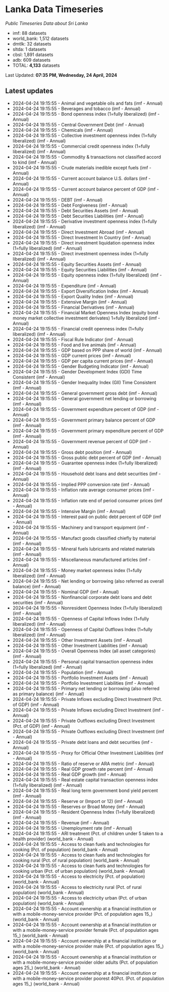 # Lanka Data Timeseries
*Public Timeseries Data about Sri Lanka*

* imf: 88 datasets
* world_bank: 1,512 datasets
* dmtlk: 32 datasets
* sltda: 1 datasets
* cbsl: 1,891 datasets
* adb: 609 datasets
* TOTAL: **4,133** datasets

Last Updated: **07:35 PM, Wednesday, 24 April, 2024**

## Latest updates

* 2024-04-24 19:15:55 - Animal and vegetable oils and fats (imf - Annual)
* 2024-04-24 19:15:55 - Beverages and tobacco (imf - Annual)
* 2024-04-24 19:15:55 - Bond openness index (1=fully liberalized) (imf - Annual)
* 2024-04-24 19:15:55 - Central Government Debt (imf - Annual)
* 2024-04-24 19:15:55 - Chemicals (imf - Annual)
* 2024-04-24 19:15:55 - Collective investment openness index (1=fully liberalized) (imf - Annual)
* 2024-04-24 19:15:55 - Commercial credit openness index (1=fully liberalized) (imf - Annual)
* 2024-04-24 19:15:55 - Commodity & transactions not classified accord to kind (imf - Annual)
* 2024-04-24 19:15:55 - Crude materials inedible except fuels (imf - Annual)
* 2024-04-24 19:15:55 - Current account balance U.S. dollars (imf - Annual)
* 2024-04-24 19:15:55 - Current account balance percent of GDP (imf - Annual)
* 2024-04-24 19:15:55 - DEBT (imf - Annual)
* 2024-04-24 19:15:55 - Debt Forgiveness (imf - Annual)
* 2024-04-24 19:15:55 - Debt Securities Assets (imf - Annual)
* 2024-04-24 19:15:55 - Debt Securities Liabilities (imf - Annual)
* 2024-04-24 19:15:55 - Derivative investment openness index (1=fully liberalized) (imf - Annual)
* 2024-04-24 19:15:55 - Direct Investment Abroad (imf - Annual)
* 2024-04-24 19:15:55 - Direct Investment In Country (imf - Annual)
* 2024-04-24 19:15:55 - Direct investment liquidation openness index (1=fully liberalized) (imf - Annual)
* 2024-04-24 19:15:55 - Direct investment openness index (1=fully liberalized) (imf - Annual)
* 2024-04-24 19:15:55 - Equity Securities Assets (imf - Annual)
* 2024-04-24 19:15:55 - Equity Securities Liabilities (imf - Annual)
* 2024-04-24 19:15:55 - Equity openness index (1=fully liberalized) (imf - Annual)
* 2024-04-24 19:15:55 - Expenditure (imf - Annual)
* 2024-04-24 19:15:55 - Export Diversification Index (imf - Annual)
* 2024-04-24 19:15:55 - Export Quality Index (imf - Annual)
* 2024-04-24 19:15:55 - Extensive Margin (imf - Annual)
* 2024-04-24 19:15:55 - Financial Derivatives (imf - Annual)
* 2024-04-24 19:15:55 - Financial Market Openness Index (equity bond money market collective investment derivates) 1=fully liberalized (imf - Annual)
* 2024-04-24 19:15:55 - Financial credit openness index (1=fully liberalized) (imf - Annual)
* 2024-04-24 19:15:55 - Fiscal Rule Indicator (imf - Annual)
* 2024-04-24 19:15:55 - Food and live animals (imf - Annual)
* 2024-04-24 19:15:55 - GDP based on PPP share of world (imf - Annual)
* 2024-04-24 19:15:55 - GDP current prices (imf - Annual)
* 2024-04-24 19:15:55 - GDP per capita current prices (imf - Annual)
* 2024-04-24 19:15:55 - Gender Budgeting Indicator (imf - Annual)
* 2024-04-24 19:15:55 - Gender Development Index (GDI) Time Consistent (imf - Annual)
* 2024-04-24 19:15:55 - Gender Inequality Index (GII) Time Consistent (imf - Annual)
* 2024-04-24 19:15:55 - General government gross debt (imf - Annual)
* 2024-04-24 19:15:55 - General government net lending or borrowing (imf - Annual)
* 2024-04-24 19:15:55 - Government expenditure percent of GDP (imf - Annual)
* 2024-04-24 19:15:55 - Government primary balance percent of GDP (imf - Annual)
* 2024-04-24 19:15:55 - Government primary expenditure percent of GDP (imf - Annual)
* 2024-04-24 19:15:55 - Government revenue percent of GDP (imf - Annual)
* 2024-04-24 19:15:55 - Gross debt position (imf - Annual)
* 2024-04-24 19:15:55 - Gross public debt percent of GDP (imf - Annual)
* 2024-04-24 19:15:55 - Guarantee openness index (1=fully liberalized) (imf - Annual)
* 2024-04-24 19:15:55 - Household debt loans and debt securities (imf - Annual)
* 2024-04-24 19:15:55 - Implied PPP conversion rate (imf - Annual)
* 2024-04-24 19:15:55 - Inflation rate average consumer prices (imf - Annual)
* 2024-04-24 19:15:55 - Inflation rate end of period consumer prices (imf - Annual)
* 2024-04-24 19:15:55 - Intensive Margin (imf - Annual)
* 2024-04-24 19:15:55 - Interest paid on public debt percent of GDP (imf - Annual)
* 2024-04-24 19:15:55 - Machinery and transport equipment (imf - Annual)
* 2024-04-24 19:15:55 - Manufact goods classified chiefly by material (imf - Annual)
* 2024-04-24 19:15:55 - Mineral fuels lubricants and related materials (imf - Annual)
* 2024-04-24 19:15:55 - Miscellaneous manufactured articles (imf - Annual)
* 2024-04-24 19:15:55 - Money market openness index (1=fully liberalized) (imf - Annual)
* 2024-04-24 19:15:55 - Net lending or borrowing (also referred as overall balance) (imf - Annual)
* 2024-04-24 19:15:55 - Nominal GDP (imf - Annual)
* 2024-04-24 19:15:55 - Nonfinancial corporate debt loans and debt securities (imf - Annual)
* 2024-04-24 19:15:55 - Nonresident Openness Index (1=fully liberalized) (imf - Annual)
* 2024-04-24 19:15:55 - Openness of Capital Inflows Index (1=fully liberalized) (imf - Annual)
* 2024-04-24 19:15:55 - Openness of Capital Outflows Index (1=fully liberalized) (imf - Annual)
* 2024-04-24 19:15:55 - Other Investment Assets (imf - Annual)
* 2024-04-24 19:15:55 - Other Investment Liabilities (imf - Annual)
* 2024-04-24 19:15:55 - Overall Openness Index (all asset categories) (imf - Annual)
* 2024-04-24 19:15:55 - Personal capital transaction openness index (1=fully liberalized) (imf - Annual)
* 2024-04-24 19:15:55 - Population (imf - Annual)
* 2024-04-24 19:15:55 - Portfolio Investment Assets (imf - Annual)
* 2024-04-24 19:15:55 - Portfolio Investment Liabilities (imf - Annual)
* 2024-04-24 19:15:55 - Primary net lending or borrowing (also referred as primary balance) (imf - Annual)
* 2024-04-24 19:15:55 - Private Inflows excluding Direct Investment (Pct. of GDP) (imf - Annual)
* 2024-04-24 19:15:55 - Private Inflows excluding Direct Investment (imf - Annual)
* 2024-04-24 19:15:55 - Private Outflows excluding Direct Investment (Pct. of GDP) (imf - Annual)
* 2024-04-24 19:15:55 - Private Outflows excluding Direct Investment (imf - Annual)
* 2024-04-24 19:15:55 - Private debt loans and debt securities (imf - Annual)
* 2024-04-24 19:15:55 - Proxy for Official Other Investment Liabilities (imf - Annual)
* 2024-04-24 19:15:55 - Ratio of reserve or ARA metric (imf - Annual)
* 2024-04-24 19:15:55 - Real GDP growth rate percent (imf - Annual)
* 2024-04-24 19:15:55 - Real GDP growth (imf - Annual)
* 2024-04-24 19:15:55 - Real estate capital transaction openness index (1=fully liberalized) (imf - Annual)
* 2024-04-24 19:15:55 - Real long term government bond yield percent (imf - Annual)
* 2024-04-24 19:15:55 - Reserve or (Import or 12) (imf - Annual)
* 2024-04-24 19:15:55 - Reserves or Broad Money (imf - Annual)
* 2024-04-24 19:15:55 - Resident Openness Index (1=fully liberalized) (imf - Annual)
* 2024-04-24 19:15:55 - Revenue (imf - Annual)
* 2024-04-24 19:15:55 - Unemployment rate (imf - Annual)
* 2024-04-24 19:15:55 - ARI treatment (Pct. of children under 5 taken to a health provider) (world_bank - Annual)
* 2024-04-24 19:15:55 - Access to clean fuels and technologies for cooking (Pct. of population) (world_bank - Annual)
* 2024-04-24 19:15:55 - Access to clean fuels and technologies for cooking rural (Pct. of rural population) (world_bank - Annual)
* 2024-04-24 19:15:55 - Access to clean fuels and technologies for cooking urban (Pct. of urban population) (world_bank - Annual)
* 2024-04-24 19:15:55 - Access to electricity (Pct. of population) (world_bank - Annual)
* 2024-04-24 19:15:55 - Access to electricity rural (Pct. of rural population) (world_bank - Annual)
* 2024-04-24 19:15:55 - Access to electricity urban (Pct. of urban population) (world_bank - Annual)
* 2024-04-24 19:15:55 - Account ownership at a financial institution or with a mobile-money-service provider (Pct. of population ages 15_) (world_bank - Annual)
* 2024-04-24 19:15:55 - Account ownership at a financial institution or with a mobile-money-service provider female (Pct. of population ages 15_) (world_bank - Annual)
* 2024-04-24 19:15:55 - Account ownership at a financial institution or with a mobile-money-service provider male (Pct. of population ages 15_) (world_bank - Annual)
* 2024-04-24 19:15:55 - Account ownership at a financial institution or with a mobile-money-service provider older adults (Pct. of population ages 25_) (world_bank - Annual)
* 2024-04-24 19:15:55 - Account ownership at a financial institution or with a mobile-money-service provider poorest 40Pct. (Pct. of population ages 15_) (world_bank - Annual)